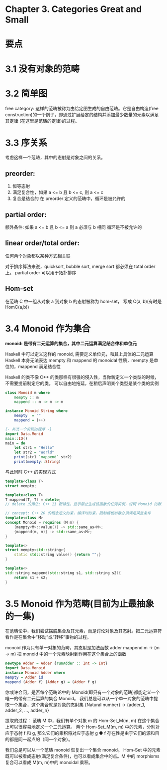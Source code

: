 # Chapter 3. Categories Great and Small
# 要点
# 3.1 没有对象的范畴

# 3.2 简单图
free category: 这样的范畴被称为由给定图生成的自由范畴。它是自由构造(free construction)的一个例子，即通过扩展给定的结构并添加最少数量的元素以满足其定律
(在这里是范畴的定律)的过程。

# 3.3 序关系
考虑这样一个范畴，其中的态射是对象之间的关系。

## preorder:
1. 恒等态射
2. 满足复合性，如果 a <= b 且 b <= c, 则 a <= c
3. 复合是结合的
在 preorder 定义的范畴中，循环是被允许的

## partial order:
额外条件: 如果 a <= b 且 b <= a 则 a 必须与 b 相同
循环是不被允许的

## linear order/total order:
任何两个对象都以某种方式相关联

对于排序算法来说，quicksort, bubble sort, merge sort 都必须在 total order 上。
partial order 可以用于拓扑排序

## Hom-set
在范畴 C 中一组从对象 a 到对象 b 的态射被称为 hom-set， 写成 C(a, b)(有时是 HomC(a,b))

# 3.4 Monoid 作为集合
**monoid: 是带有二元运算的集合，其中二元运算满足结合律和单位元**

Haskell 中可以定义这样的 monoid, 需要定义单位元，和其上具体的二元运算
Haskell 本身无法表达 mempty 和 mappend 的 monoidal 性质，mempty 是单位的，mappend 满足结合性

Haskell 的类不像 C++ 的类那样有很强的侵入性，当你新定义一个类型的时候，不需要提前制定它的类。
可以自由地拖延，在稍后声明某个类型是某个类的实例

```haskell
class Monoid m where
    mempty :: m
    mappend :: m -> m -> m

instance Monoid String where
    mempty  = ""
    mappend = (++)

{- 补充一个实现的程序 -}
import Data.Monid
main::IO()
main = do
    let str1 = "Hello"
    let str2 = "World"
    print(str1 `mappend` str2)
    print(mempty::String)
```
与此同时 C++ 的实现方式
```c++
template<class T>
struct mempty;

template<class T>
T mappend(T, T) = delete;
// delete 的用法: C++ 11 新特性，显示禁止生成该函数的任何实例，说明 Monoid 的默认实现被删除，如果不为某个类型提供具体的 mappend 实现，会出现报错

// concept: C++ 20 的概念定义约束，编译时约束，限制模板参数必须满足某些条件
template<class M>
concept Monoid = requires (M m) {
    {mempty<M>::value()} -> std::same_as<M>;
    {mappend(m, m)} -> std::same_as<M>;
}

template<>
struct mempty<std::string>{
    static std::string value() {return "";}
}

template<>
std::string mappend(std::string s1, std::string s2){
    return s1 + s2;
}
```

# 3.5 Monoid 作为范畴(目前为止最抽象的一集)
在范畴论中，我们尝试摆脱集合及其元素，而是讨论对象及其态射。把二元运算符看作是在集合中“移动”或“转移”事物的过程。

monoid 作为只有单一对象的范畴，其态射是加法函数 adder
mappend m -> (m -> m)
把 monoid 中的一个元素映射到作用在这个集合上的函数

```haskell
newtype Adder = Adder {runAdder :: Int -> Int}
import Data.Monoid
instance Monoid Adder where 
mempty = Adder id
mappend (Adder f) (Adder g) = (Adder f g)
```

你或许会问，是否每个范畴论中的 Monoid(即只有一个对象的范畴)都能定义一个唯一的带有二元运算的集合 Monoid。
我们总是可以从一个单一对象的范畴中提取一个集合，这个集合就是对象的态射集 
{Natural number} -> {adder_1, adder_2, ..., adder_n}

提取的过程：
范畴 M 中，我们有单个对象 m 的 Hom-Set_M(m, m)
在这个集合上可以很容易地定义一个二元运算。
两个 Hom-Set_M(m, m) 中的元素，分别对应于态射 f 和 g, 那么它们的乘积将对应于态射 g ● f
存在性是由于它们的源和目的都是同一起点的（同一个对象）。

我们总是可以从一个范畴 monoid 恢复出一个集合 monoid。
Hom-Set 中的元素既可以被看成态射(满足复合条件)，也可以看成集合中的点。M 中的 morphisms 复合可以看成 M(m, m)中的 monoidal 乘积。